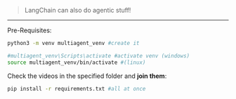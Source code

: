 > LangChain can also do agentic stuff!


---

Pre-Requisites:

```sh
python3 -m venv multiagent_venv #create it

#multiagent_venv\Scripts\activate #activate venv (windows)
source multiagent_venv/bin/activate #(linux)
```

Check the videos in the specified folder and **join them**:

```sh
pip install -r requirements.txt #all at once
```